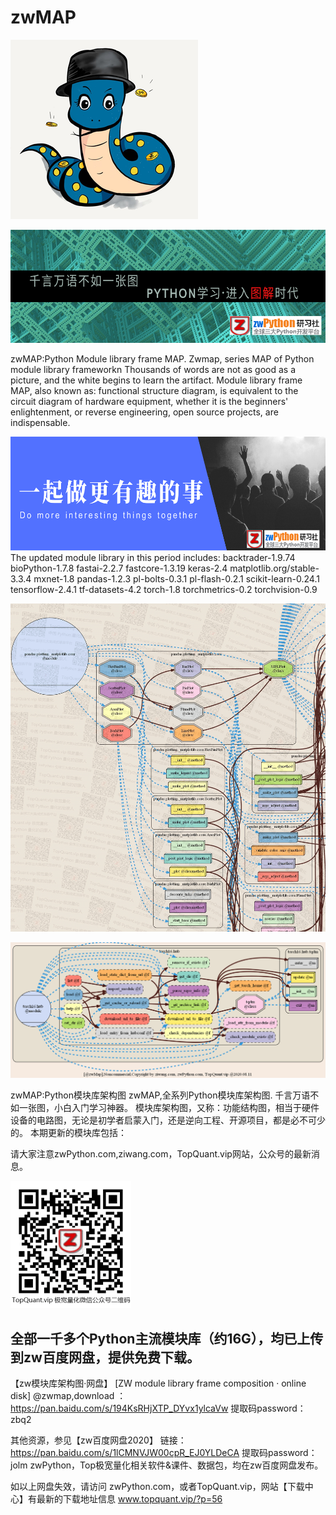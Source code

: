 # zwMAP
![@zwPython](_images/zwpy2020logo300.png)

![@zwPython](_images/pp01.png)

zwMAP:Python Module library frame MAP.
Zwmap, series MAP of Python module library frameworkn
Thousands of words are not as good as a picture, and the white begins to learn the artifact.
Module library frame MAP, also known as: functional structure diagram, is equivalent to the circuit diagram of hardware equipment, whether it is the beginners' enlightenment, or reverse engineering, open source projects, are indispensable.

![do-it](_images/pp03.png)
The updated module library in this period includes:
backtrader-1.9.74
bioPython-1.7.8
fastai-2.2.7
fastcore-1.3.19
keras-2.4
matplotlib.org/stable-3.3.4
mxnet-1.8
pandas-1.2.3
pl-bolts-0.3.1
pl-flash-0.2.1
scikit-learn-0.24.1
tensorflow-2.4.1
tf-datasets-4.2
torch-1.8
torchmetrics-0.2
torchvision-0.9

![@pandas](_images/pandas_zw.png)

![@torch](_images/torch16_hub.png)


zwMAP:Python模块库架构图
zwMAP,全系列Python模块库架构图.
千言万语不如一张图，小白入门学习神器。 
模块库架构图，又称：功能结构图，相当于硬件设备的电路图，无论是初学者启蒙入门，还是逆向工程、开源项目，都是必不可少的。
本期更新的模块库包括：

请大家注意zwPython.com,ziwang.com，TopQuant.vip网站，公众号的最新消息。

![@pandas](_images/TOP_pub02x.png)

全部一千多个Python主流模块库（约16G），均已上传到zw百度网盘，提供免费下载。
--------------
【zw模块库架构图·网盘】
[ZW module library frame composition · online disk]
@zwmap,download ： https://pan.baidu.com/s/194KsRHjXTP_DYvx1ylcaVw  提取码password： zbq2


其他资源，参见【zw百度网盘2020】
链接：https://pan.baidu.com/s/1lCMNVJW00cpR_EJ0YLDeCA   提取码password： jolm
zwPython，Top极宽量化相关软件&amp;课件、数据包，均在zw百度网盘发布。

如以上网盘失效，请访问 zwPython.com，或者TopQuant.vip，网站【下载中心】有最新的下载地址信息
www.topquant.vip/?p=56
